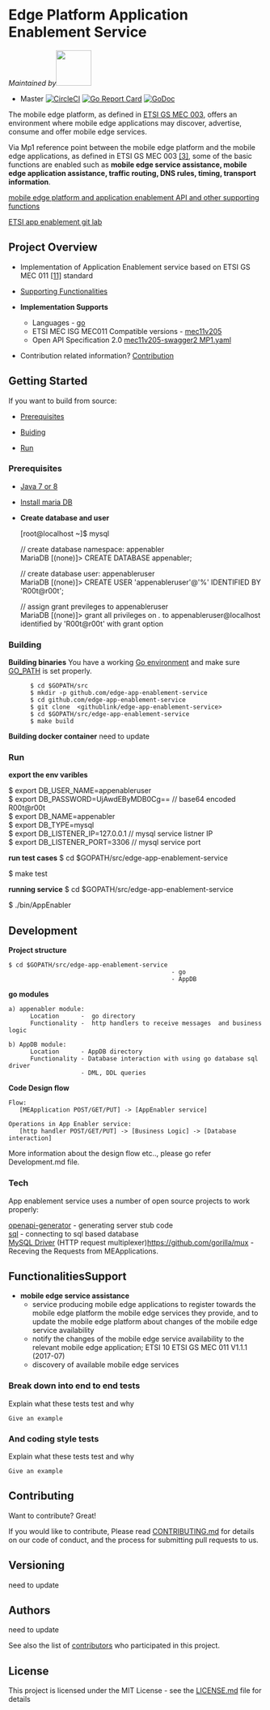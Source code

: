 # Edge Platform Application Enablement Service

*Maintained by*<img src="https://www.nokia.com/sites/default/files/styles/original/public/media/nokia_logo_blue.png" href="https://networks.nokia.com/" height="70">

* Master [![CircleCI](https://circleci.com/gh/helm/helm.svg?style=shield)](https://circleci.com/gh/helm/helm)
[![Go Report Card](https://goreportcard.com/badge/github.com/helm/helm)](https://goreportcard.com/report/github.com/helm/helm)
[![GoDoc](https://godoc.org/k8s.io/helm?status.svg)](https://godoc.org/k8s.io/helm)

The mobile edge platform, as defined in [ETSI GS MEC 003](https://www.etsi.org/deliver/etsi_gs/mec/001_099/003/01.01.01_60/gs_mec003v010101p.pdf), offers an environment where mobile edge applications may discover, advertise, consume and offer mobile edge services.

Via Mp1 reference point between the mobile edge platform and the mobile edge applications, as defined in ETSI GS MEC 003 [[3]](https://www.etsi.org/deliver/etsi_gs/mec/001_099/003/01.01.01_60/gs_mec003v010101p.pdf), some of the  basic functions are enabled such as **mobile edge service assistance, mobile edge application assistance, traffic routing, DNS rules, timing, transport information**.

[mobile edge platform and application enablement API and other supporting functions](https://www.etsi.org/deliver/etsi_gs/MEC/001_099/011/01.01.01_60/gs_mec011v010101p.pdf)

[ETSI app enablement git lab](https://forge.etsi.org/gitlab/mec/gs011-app-enablement-api)


## Project Overview

* Implementation of Application Enablement service based on ETSI GS MEC 011 [[11]](https://www.etsi.org/deliver/etsi_gs/MEC/001_099/011/01.01.01_60/gs_mec011v010101p.pdf) standard

* [Supporting Functionalities](#FunctionalitiesSupport)

* **Implementation Supports**
   * Languages - [go](https://golang.org/)
   * ETSI MEC ISG MEC011 Compatible versions - [mec11v205](https://forge.etsi.org/gitlab/mec/gs011-app-enablement-api/raw/mec11v205-swagger2/Mp1.yaml)
   * Open API Specification 2.0 [mec11v205-swagger2 MP1.yaml](https://forge.etsi.org/gitlab/mec/gs011-app-enablement-api)

* Contribution related information? [Contribution](#Contributing)

## Getting Started

If you want to build from source:

* [Prerequisites](#Prerequisites)

* [Buiding](#Building)
* [Run](#Run)

### Prerequisites

* [Java 7 or 8](http://java.oracle.com/)
* [Install maria DB](https://mariadb.com/kb/en/library/mariadb-package-repository-setup-and-usage/)

* **Create database and user**

  [root@localhost ~]$ mysql

  // create database namespace: appenabler\
  MariaDB [(none)]> CREATE DATABASE appenabler;

  // create database user: appenableruser\
  MariaDB [(none)]> CREATE USER 'appenableruser'@'%' IDENTIFIED BY 'R00t@r00t';

  // assign grant previleges to appenableruser\
  MariaDB [(none)]> grant all privileges on *.* to appenableruser@localhost identified by 'R00t@r00t' with grant option

### Building

**Building binaries**
You have a working [Go environment](https://golang.org/doc/install) and make sure [GO_PATH](https://github.com/golang/go/wiki/SettingGOPATH) is set properly.
```
      $ cd $GOPATH/src
      $ mkdir -p github.com/edge-app-enablement-service
      $ cd github.com/edge-app-enablement-service
      $ git clone  <githublink/edge-app-enablement-service>
      $ cd $GOPATH/src/edge-app-enablement-service
      $ make build
```

**Building docker container**
 need to update

### Run
**export the env varibles**

$ export DB_USER_NAME=appenableruser \
$ export DB_PASSWORD=UjAwdEByMDB0Cg== // base64 encoded R00t@r00t\
$ export DB_NAME=appenabler\
$ export DB_TYPE=mysql\
$ export DB_LISTENER_IP=127.0.0.1 // mysql service listner IP\
$ export DB_LISTENER_PORT=3306 // mysql service port

**run test cases**
$ cd $GOPATH/src/edge-app-enablement-service

$ make test

**running service**
$ cd $GOPATH/src/edge-app-enablement-service

$ ./bin/AppEnabler

## Development

**Project structure**
```
$ cd $GOPATH/src/edge-app-enablement-service  
                                             - go
                                             - AppDB
```

**go modules**  
```
a) appenabler module:
      Location      -  go directory
      Functionality -  http handlers to receive messages  and business logic

b) AppDB module:
      Location      - AppDB directory
      Functionality - Database interaction with using go database sql driver
                    - DML, DDL queries
```

**Code Design flow**
```
Flow: 
   [MEApplication POST/GET/PUT] -> [AppEnabler service]

Operations in App Enabler service:
   [http handler POST/GET/PUT] -> [Business Logic] -> [Database interaction]

```

More information about the design flow etc.., please go refer Development.md file.


### Tech
App enablement service uses a number of open source projects to work properly:

[openapi-generator](https://github.com/OpenAPITools/openapi-generator) - generating server stub code\
[sql](https://github.com/golang/go/tree/master/src/database/sql) - connecting to sql based database \
[MySQL Driver](https://github.com/go-sql-driver/mysql)
(HTTP request multiplexer)https://github.com/gorilla/mux - Receving the Requests from MEApplications.


## FunctionalitiesSupport 
   * **mobile edge service assistance**
      * service producing mobile edge applications to register towards the mobile edge platform the
mobile edge services they provide, and to update the mobile edge platform about changes of the mobile
edge service availability
      * notify the changes of the mobile edge service availability to the relevant mobile edge application; ETSI 10 ETSI GS MEC 011 V1.1.1 (2017-07)
      * discovery of available mobile edge services

### Break down into end to end tests

Explain what these tests test and why

```
Give an example
```

### And coding style tests

Explain what these tests test and why

```
Give an example
```

## Contributing

Want to contribute? Great!

If you would like to contribute, Please read [CONTRIBUTING.md](https://gist.github.com/PurpleBooth/b24679402957c63ec426) for details on our code of conduct, and the process for submitting pull requests to us.

## Versioning
 
 need to update

## Authors

need to update

See also the list of [contributors](https://github.com/your/project/contributors) who participated in this project.

## License

This project is licensed under the MIT License - see the [LICENSE.md](LICENSE.md) file for details
